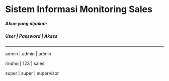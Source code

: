 # Sistem Informasi Monitoring Sales
#####  Akun yang dipakai:
#####  User | Password | Akses
----------------------------------------
admin | admin | admin

rindho | 123 | sales

super | super | supervisor
